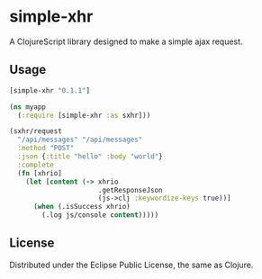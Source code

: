 # simple-xhr

A ClojureScript library designed to make a simple ajax request.

## Usage

```clojure
[simple-xhr "0.1.1"]
```

```clojure
(ns myapp
  (:require [simple-xhr :as sxhr]))

(sxhr/request
  "/api/messages" "/api/messages"
  :method "POST"
  :json {:title "hello" :body "world"}
  :complete
  (fn [xhrio]
    (let [content (-> xhrio
                      .getResponseJson
                      (js->clj :keywordize-keys true))]
      (when (.isSuccess xhrio)
        (.log js/console content)))))
```

## License

Distributed under the Eclipse Public License, the same as Clojure.

